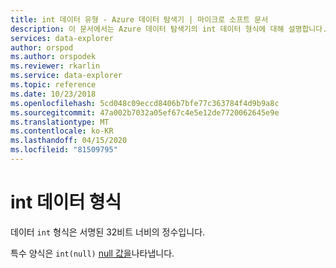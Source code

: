 ```yaml
---
title: int 데이터 유형 - Azure 데이터 탐색기 | 마이크로 소프트 문서
description: 이 문서에서는 Azure 데이터 탐색기의 int 데이터 형식에 대해 설명합니다.
services: data-explorer
author: orspod
ms.author: orspodek
ms.reviewer: rkarlin
ms.service: data-explorer
ms.topic: reference
ms.date: 10/23/2018
ms.openlocfilehash: 5cd048c09eccd8406b7bfe77c363784f4d9b9a8c
ms.sourcegitcommit: 47a002b7032a05ef67c4e5e12de7720062645e9e
ms.translationtype: MT
ms.contentlocale: ko-KR
ms.lasthandoff: 04/15/2020
ms.locfileid: "81509795"
---
```

# <a name="the-int-data-type"></a>int 데이터 형식

데이터 `int` 형식은 서명된 32비트 너비의 정수입니다.

특수 양식은 `int(null)` [null 값을](null-values.md)나타냅니다.